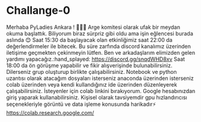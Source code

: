 # Challange-0
Merhaba PyLadies Ankara ! :loudspeaker::loudspeaker::loudspeaker: Arge komitesi olarak ufak bir meydan okuma başlattık. Biliyorum biraz sürpriz gibi oldu ama işin eğlencesi burada aslında :blush: Saat 15:30 da başlayacak olan etkinliğimiz saat 22:00 da değerlendirmeler ile bitecek. Bu süre zarfında discord kanalımız üzerinden iletişime geçmekten çekinmeyin lütfen. Ben ve arkadaşlarım elimizden  gelen yardımı yapacağız.:hand_splayed:    https://discord.gg/snqdWHD8xv                                             Saat 18:00 da ön görüşme yapabilir ve fikir alışverişinde bulunabilirsiniz. Dilerseniz grup oluşturup birlikte çalışabilirsiniz.  Notebook ve python uzantısı olarak atacağım dosyaları isterseniz anaconda üzerinden isterseniz colab üzerinden veya kendi kullandığınız ide üzerinden düzenleyerek çalışabilirsiniz.  İsteyenler için colab linkini bırakıyorum. Google hesabınızdan giriş yaparak kullanabilirsiniz. Kişisel olarak tavsiyemdir gpu hızlandırıcısı seçenekleriyle görüntü ve data işleme konusunda harikadır:zap: https://colab.research.google.com/

